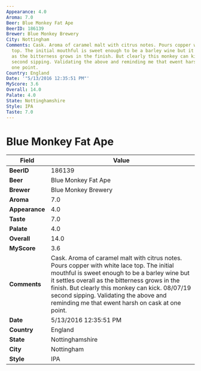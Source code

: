 ```yaml
---
Appearance: 4.0
Aroma: 7.0
Beer: Blue Monkey Fat Ape
BeerID: 186139
Brewer: Blue Monkey Brewery
City: Nottingham
Comments: Cask. Aroma of caramel malt with citrus notes. Pours copper with white lace
  top. The initial mouthful is sweet enough to be a barley wine but it settles overall
  as the bitterness grows in the finish. But clearly this monkey can kick. 08/07/19
  second sipping. Validating the above and reminding me that ewent harsh on cask at
  one point.
Country: England
Date: '"5/13/2016 12:35:51 PM"'
MyScore: 3.6
Overall: 14.0
Palate: 4.0
State: Nottinghamshire
Style: IPA
Taste: 7.0
---
```


# Blue Monkey Fat Ape

| Field         | Value |
|---------------|-------|
| **BeerID** | 186139 |
| **Beer** | Blue Monkey Fat Ape |
| **Brewer** | Blue Monkey Brewery |
| **Aroma** | 7.0 |
| **Appearance** | 4.0 |
| **Taste** | 7.0 |
| **Palate** | 4.0 |
| **Overall** | 14.0 |
| **MyScore** | 3.6 |
| **Comments** | Cask. Aroma of caramel malt with citrus notes. Pours copper with white lace top. The initial mouthful is sweet enough to be a barley wine but it settles overall as the bitterness grows in the finish. But clearly this monkey can kick. 08/07/19 second sipping. Validating the above and reminding me that ewent harsh on cask at one point. |
| **Date** | 5/13/2016 12:35:51 PM |
| **Country** | England |
| **State** | Nottinghamshire |
| **City** | Nottingham |
| **Style** | IPA |
